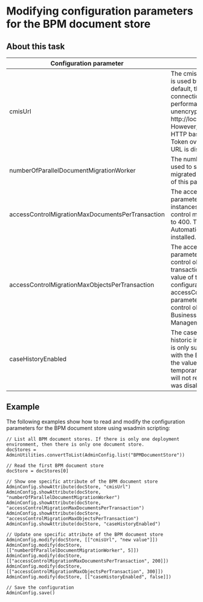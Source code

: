 # Modifying configuration parameters for the BPM document store

## About this task

| Configuration parameter                          | Description                                                                                                                                                                                                                                                                                                                                                                                                                                                                                                                                                                                                                                                               |
|--------------------------------------------------|---------------------------------------------------------------------------------------------------------------------------------------------------------------------------------------------------------------------------------------------------------------------------------------------------------------------------------------------------------------------------------------------------------------------------------------------------------------------------------------------------------------------------------------------------------------------------------------------------------------------------------------------------------------------------|
| cmisUrl                                          | The cmisURL parameter is used to customize the CMIS URL that is used by the Business Automation Workflow server. By default, the value of the parameter is not set and a local HTTPS connection is used with /fncmis as the context root. For performance reasons, you could replace the cmisUrl with an unencrypted local URL, as shown in the following example: http://local\_Http\_Proxy\_Server\_In\_Secure\_Network\_Zone/fncmis However, the credentials of the technical user will be sent in an HTTP basic authentication header and WS-Security Username Token over this connection. As a result, using an unencrypted URL is discouraged from a security perspective. |
| numberOfParallelDocumentMigrationWorker          | The numberOfParallelDocumentMigrationWorker parameter is used to specify the maximum number of documents that can be migrated in parallel to the document store. By default, the value of this parameter is set to 10.                                                                                                                                                                                                                                                                                                                                                                                                                                                    |
| accessControlMigrationMaxDocumentsPerTransaction | The accessControlMigrationMaxDocumentsPerTransaction parameter is used to specify the maximum number of document instances that are migrated in a single transaction during access control migration. By default, the value of this parameter is set to 400. This parameter is only supported if you have Business Automation Workflow with the Basic Case Management feature installed.                                                                                                                                                                                                                                                                                  |
| accessControlMigrationMaxObjectsPerTransaction   | The accessControlMigrationMaxObjectsPerTransaction parameter is used to specify the maximum number of access control objects that are to be changed or created in a single transaction during access control migration. By default, the value of this parameter is set to 500. The value for this configuration parameter must be higher than the value for the accessControlMigrationMaxDocumentsPerTransaction parameter because a document can have one or more access control objects. This parameter is only supported if you have Business Automation Workflow with the Basic Case Management feature installed.                                                    |
| caseHistoryEnabled                               | The caseHistoryEnabled parameter is used to specify whether historic information about a case is saved with the case folder. It is only supported if you have Business Automation Workflow with the Basic Case Management feature installed. By default, the value of this parameter is set to true. When this property is temporarily set to false and later set to true again, the runtime will not restore the events that occurred while the case history was disabled. These events are permanently lost.                                                                                                                                                            |

## Example

The following examples show how to read and modify the
configuration parameters for the BPM document store using
wsadmin scripting:

```
// List all BPM document stores. If there is only one deployment environment, then there is only one document store.
docStores = AdminUtilities.convertToList(AdminConfig.list("BPMDocumentStore"))

// Read the first BPM document store
docStore = docStores[0]

// Show one specific attribute of the BPM document store
AdminConfig.showAttribute(docStore, "cmisUrl")
AdminConfig.showAttribute(docStore, "numberOfParallelDocumentMigrationWorker")
AdminConfig.showAttribute(docStore, "accessControlMigrationMaxDocumentsPerTransaction")
AdminConfig.showAttribute(docStore, "accessControlMigrationMaxObjectsPerTransaction")
AdminConfig.showAttribute(docStore, "caseHistoryEnabled")

// Update one specific attribute of the BPM document store
AdminConfig.modify(docStore, [["cmisUrl", "new value"]])
AdminConfig.modify(docStore, [["numberOfParallelDocumentMigrationWorker", 5]])
AdminConfig.modify(docStore, [["accessControlMigrationMaxDocumentsPerTransaction", 200]])
AdminConfig.modify(docStore, [["accessControlMigrationMaxObjectsPerTransaction", 300]])
AdminConfig.modify(docStore, [["caseHistoryEnabled", false]])

// Save the configuration
AdminConfig.save()
```